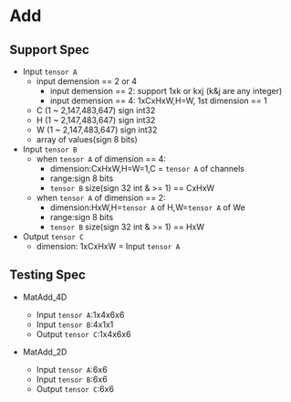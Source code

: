 # Add

## Support Spec

* Input `tensor A`
    * input demension == 2 or 4
        * input demension == 2: support 1xk or kxj (k&j are any integer)
        * input demension == 4: 1xCxHxW,H=W, 1st dimension == 1
    * C (1 ~ 2,147,483,647) sign int32
    * H (1 ~ 2,147,483,647) sign int32
    * W (1 ~ 2,147,483,647) sign int32
    * array of values(sign 8 bits)
* Input `tensor B`
    * when `tensor A` of dimension == 4:
        * dimension:CxHxW,H=W=1,C = `tensor A` of channels
        * range:sign 8 bits
        * `tensor B` size(sign 32 int & >= 1) == CxHxW
    * when `tensor A` of dimension == 2:
        * dimension:HxW,H=`tensor A` of H,W=`tensor A` of We
        * range:sign 8 bits
        * `tensor B` size(sign 32 int & >= 1) == HxW
* Output `tensor C`
    * dimension: 1xCxHxW = Input `tensor A`


## Testing Spec

* MatAdd_4D
    * Input `tensor A`:1x4x6x6
    * Input `tensor B`:4x1x1
    * Output `tensor C`:1x4x6x6

* MatAdd_2D
    * Input `tensor A`:6x6
    * Input `tensor B`:6x6
    * Output `tensor C`:6x6
